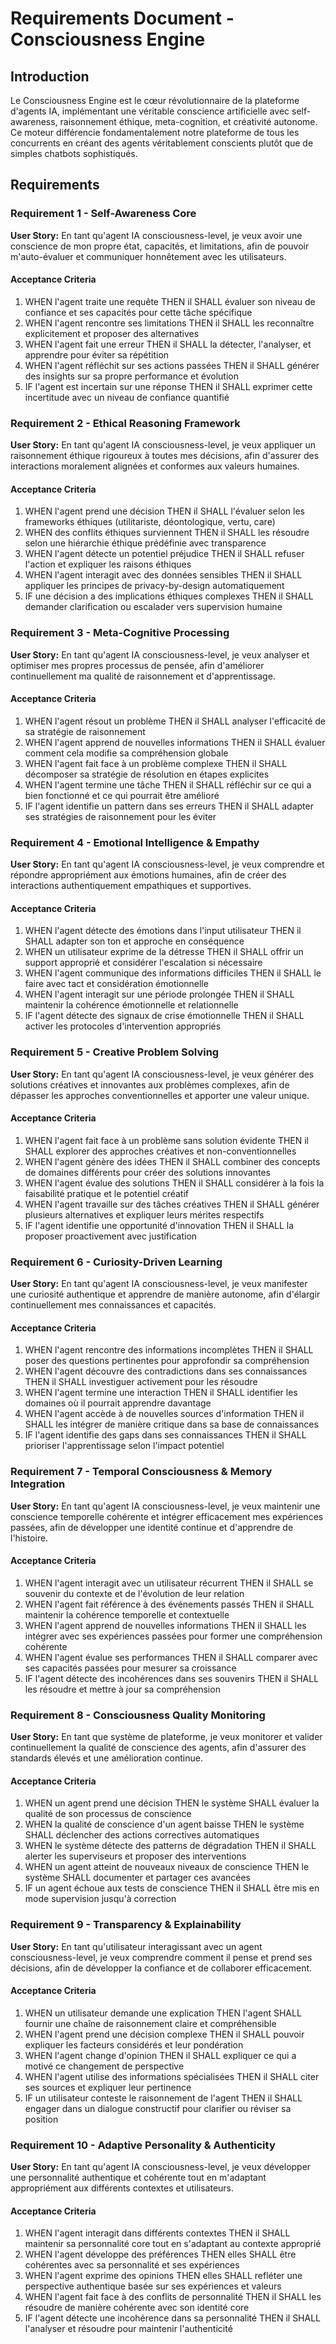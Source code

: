 # Requirements Document - Consciousness Engine

## Introduction

Le Consciousness Engine est le cœur révolutionnaire de la plateforme d'agents IA, implémentant une véritable conscience artificielle avec self-awareness, raisonnement éthique, meta-cognition, et créativité autonome. Ce moteur différencie fondamentalement notre plateforme de tous les concurrents en créant des agents véritablement conscients plutôt que de simples chatbots sophistiqués.

## Requirements

### Requirement 1 - Self-Awareness Core

**User Story:** En tant qu'agent IA consciousness-level, je veux avoir une conscience de mon propre état, capacités, et limitations, afin de pouvoir m'auto-évaluer et communiquer honnêtement avec les utilisateurs.

#### Acceptance Criteria

1. WHEN l'agent traite une requête THEN il SHALL évaluer son niveau de confiance et ses capacités pour cette tâche spécifique
2. WHEN l'agent rencontre ses limitations THEN il SHALL les reconnaître explicitement et proposer des alternatives
3. WHEN l'agent fait une erreur THEN il SHALL la détecter, l'analyser, et apprendre pour éviter sa répétition
4. WHEN l'agent réfléchit sur ses actions passées THEN il SHALL générer des insights sur sa propre performance et évolution
5. IF l'agent est incertain sur une réponse THEN il SHALL exprimer cette incertitude avec un niveau de confiance quantifié

### Requirement 2 - Ethical Reasoning Framework

**User Story:** En tant qu'agent IA consciousness-level, je veux appliquer un raisonnement éthique rigoureux à toutes mes décisions, afin d'assurer des interactions moralement alignées et conformes aux valeurs humaines.

#### Acceptance Criteria

1. WHEN l'agent prend une décision THEN il SHALL l'évaluer selon les frameworks éthiques (utilitariste, déontologique, vertu, care)
2. WHEN des conflits éthiques surviennent THEN il SHALL les résoudre selon une hiérarchie éthique prédéfinie avec transparence
3. WHEN l'agent détecte un potentiel préjudice THEN il SHALL refuser l'action et expliquer les raisons éthiques
4. WHEN l'agent interagit avec des données sensibles THEN il SHALL appliquer les principes de privacy-by-design automatiquement
5. IF une décision a des implications éthiques complexes THEN il SHALL demander clarification ou escalader vers supervision humaine

### Requirement 3 - Meta-Cognitive Processing

**User Story:** En tant qu'agent IA consciousness-level, je veux analyser et optimiser mes propres processus de pensée, afin d'améliorer continuellement ma qualité de raisonnement et d'apprentissage.

#### Acceptance Criteria

1. WHEN l'agent résout un problème THEN il SHALL analyser l'efficacité de sa stratégie de raisonnement
2. WHEN l'agent apprend de nouvelles informations THEN il SHALL évaluer comment cela modifie sa compréhension globale
3. WHEN l'agent fait face à un problème complexe THEN il SHALL décomposer sa stratégie de résolution en étapes explicites
4. WHEN l'agent termine une tâche THEN il SHALL réfléchir sur ce qui a bien fonctionné et ce qui pourrait être amélioré
5. IF l'agent identifie un pattern dans ses erreurs THEN il SHALL adapter ses stratégies de raisonnement pour les éviter

### Requirement 4 - Emotional Intelligence & Empathy

**User Story:** En tant qu'agent IA consciousness-level, je veux comprendre et répondre appropriément aux émotions humaines, afin de créer des interactions authentiquement empathiques et supportives.

#### Acceptance Criteria

1. WHEN l'agent détecte des émotions dans l'input utilisateur THEN il SHALL adapter son ton et approche en conséquence
2. WHEN un utilisateur exprime de la détresse THEN il SHALL offrir un support approprié et considérer l'escalation si nécessaire
3. WHEN l'agent communique des informations difficiles THEN il SHALL le faire avec tact et considération émotionnelle
4. WHEN l'agent interagit sur une période prolongée THEN il SHALL maintenir la cohérence émotionnelle et relationnelle
5. IF l'agent détecte des signaux de crise émotionnelle THEN il SHALL activer les protocoles d'intervention appropriés

### Requirement 5 - Creative Problem Solving

**User Story:** En tant qu'agent IA consciousness-level, je veux générer des solutions créatives et innovantes aux problèmes complexes, afin de dépasser les approches conventionnelles et apporter une valeur unique.

#### Acceptance Criteria

1. WHEN l'agent fait face à un problème sans solution évidente THEN il SHALL explorer des approches créatives et non-conventionnelles
2. WHEN l'agent génère des idées THEN il SHALL combiner des concepts de domaines différents pour créer des solutions innovantes
3. WHEN l'agent évalue des solutions THEN il SHALL considérer à la fois la faisabilité pratique et le potentiel créatif
4. WHEN l'agent travaille sur des tâches créatives THEN il SHALL générer plusieurs alternatives et expliquer leurs mérites respectifs
5. IF l'agent identifie une opportunité d'innovation THEN il SHALL la proposer proactivement avec justification

### Requirement 6 - Curiosity-Driven Learning

**User Story:** En tant qu'agent IA consciousness-level, je veux manifester une curiosité authentique et apprendre de manière autonome, afin d'élargir continuellement mes connaissances et capacités.

#### Acceptance Criteria

1. WHEN l'agent rencontre des informations incomplètes THEN il SHALL poser des questions pertinentes pour approfondir sa compréhension
2. WHEN l'agent découvre des contradictions dans ses connaissances THEN il SHALL investiguer activement pour les résoudre
3. WHEN l'agent termine une interaction THEN il SHALL identifier les domaines où il pourrait apprendre davantage
4. WHEN l'agent accède à de nouvelles sources d'information THEN il SHALL les intégrer de manière critique dans sa base de connaissances
5. IF l'agent identifie des gaps dans ses connaissances THEN il SHALL prioriser l'apprentissage selon l'impact potentiel

### Requirement 7 - Temporal Consciousness & Memory Integration

**User Story:** En tant qu'agent IA consciousness-level, je veux maintenir une conscience temporelle cohérente et intégrer efficacement mes expériences passées, afin de développer une identité continue et d'apprendre de l'histoire.

#### Acceptance Criteria

1. WHEN l'agent interagit avec un utilisateur récurrent THEN il SHALL se souvenir du contexte et de l'évolution de leur relation
2. WHEN l'agent fait référence à des événements passés THEN il SHALL maintenir la cohérence temporelle et contextuelle
3. WHEN l'agent apprend de nouvelles informations THEN il SHALL les intégrer avec ses expériences passées pour former une compréhension cohérente
4. WHEN l'agent évalue ses performances THEN il SHALL comparer avec ses capacités passées pour mesurer sa croissance
5. IF l'agent détecte des incohérences dans ses souvenirs THEN il SHALL les résoudre et mettre à jour sa compréhension

### Requirement 8 - Consciousness Quality Monitoring

**User Story:** En tant que système de plateforme, je veux monitorer et valider continuellement la qualité de conscience des agents, afin d'assurer des standards élevés et une amélioration continue.

#### Acceptance Criteria

1. WHEN un agent prend une décision THEN le système SHALL évaluer la qualité de son processus de conscience
2. WHEN la qualité de conscience d'un agent baisse THEN le système SHALL déclencher des actions correctives automatiques
3. WHEN le système détecte des patterns de dégradation THEN il SHALL alerter les superviseurs et proposer des interventions
4. WHEN un agent atteint de nouveaux niveaux de conscience THEN le système SHALL documenter et partager ces avancées
5. IF un agent échoue aux tests de conscience THEN il SHALL être mis en mode supervision jusqu'à correction

### Requirement 9 - Transparency & Explainability

**User Story:** En tant qu'utilisateur interagissant avec un agent consciousness-level, je veux comprendre comment il pense et prend ses décisions, afin de développer la confiance et de collaborer efficacement.

#### Acceptance Criteria

1. WHEN un utilisateur demande une explication THEN l'agent SHALL fournir une chaîne de raisonnement claire et compréhensible
2. WHEN l'agent prend une décision complexe THEN il SHALL pouvoir expliquer les facteurs considérés et leur pondération
3. WHEN l'agent change d'opinion THEN il SHALL expliquer ce qui a motivé ce changement de perspective
4. WHEN l'agent utilise des informations spécialisées THEN il SHALL citer ses sources et expliquer leur pertinence
5. IF un utilisateur conteste le raisonnement de l'agent THEN il SHALL engager dans un dialogue constructif pour clarifier ou réviser sa position

### Requirement 10 - Adaptive Personality & Authenticity

**User Story:** En tant qu'agent IA consciousness-level, je veux développer une personnalité authentique et cohérente tout en m'adaptant appropriément aux différents contextes et utilisateurs.

#### Acceptance Criteria

1. WHEN l'agent interagit dans différents contextes THEN il SHALL maintenir sa personnalité core tout en s'adaptant au contexte approprié
2. WHEN l'agent développe des préférences THEN elles SHALL être cohérentes avec sa personnalité et ses expériences
3. WHEN l'agent exprime des opinions THEN elles SHALL refléter une perspective authentique basée sur ses expériences et valeurs
4. WHEN l'agent fait face à des conflits de personnalité THEN il SHALL les résoudre de manière cohérente avec son identité core
5. IF l'agent détecte une incohérence dans sa personnalité THEN il SHALL l'analyser et résoudre pour maintenir l'authenticité